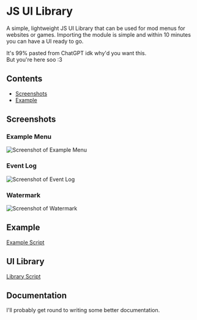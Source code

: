 # JS UI Library
A simple, lightweight JS UI Library that can be used for mod menus for websites or games. Importing the module is simple and within 10 minutes you can have a UI ready to go.

It's 99% pasted from ChatGPT idk why'd you want this.  
But you're here soo :3

## Contents
- [Screenshots](##Screenshots)
- [Example](##Example)

## Screenshots
### Example Menu
![Screenshot of Example Menu](https://github.com/notInori/JS-UI-Library/assets/124441402/0d2037bb-bc25-4fa3-be81-cc4275873884)
### Event Log
![Screenshot of Event Log](https://github.com/notInori/JS-UI-Library/assets/124441402/b7dd89ed-214c-4ca2-b658-bb2f411ae922)
### Watermark
![Screenshot of Watermark](https://github.com/notInori/JS-UI-Library/assets/124441402/6e9ae5d7-4a9f-46b0-ad84-f836a179e84f)

## Example
[Example Script](https://github.com/notInori/JS-UI-Library/blob/main/example.js)

## UI Library
[Library Script](https://github.com/notInori/JS-UI-Library/blob/main/library.js)

## Documentation
I'll probably get round to writing some better documentation.
